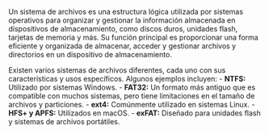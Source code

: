 Un sistema de archivos es una estructura lógica utilizada por sistemas operativos para organizar y gestionar la información almacenada en dispositivos de almacenamiento, como discos duros, unidades flash, tarjetas de memoria y más. Su función principal es proporcionar una forma eficiente y organizada de almacenar, acceder y gestionar archivos y directorios en un dispositivo de almacenamiento.

Existen varios sistemas de archivos diferentes, cada uno con sus características y usos específicos. Algunos ejemplos incluyen:
    - **NTFS:** Utilizado por sistemas Windows.
    - **FAT32:** Un formato más antiguo que es compatible con muchos sistemas, pero tiene limitaciones en el tamaño de archivos y particiones.
    - **ext4:** Comúnmente utilizado en sistemas Linux.
    - **HFS+ y APFS:** Utilizados en macOS.
    - **exFAT:** Diseñado para unidades flash y sistemas de archivos portátiles.